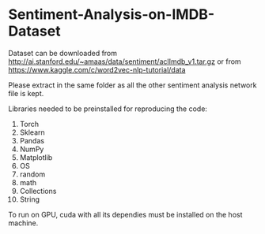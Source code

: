 # Sentiment-Analysis-on-IMDB-Dataset
Dataset can be downloaded from http://ai.stanford.edu/~amaas/data/sentiment/aclImdb_v1.tar.gz or from https://www.kaggle.com/c/word2vec-nlp-tutorial/data <br>

Please extract in the same folder as all the other sentiment analysis network file is kept.

Libraries needed to be preinstalled for reproducing the code:
1. Torch
2. Sklearn
3. Pandas
4. NumPy
5. Matplotlib
6. OS
7. random
8. math
9. Collections
10. String

To run on GPU, cuda with all its dependies must be installed on the host machine.
